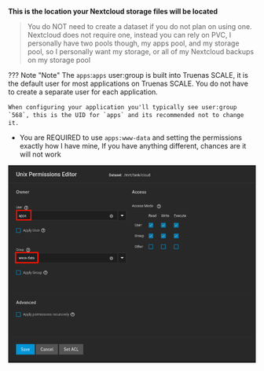 **This is the location your Nextcloud storage files will be located**

>You do NOT need to create a dataset if you do not plan on using one. Nextcloud does not require one, instead you can rely on PVC, I personally have two pools though, my apps pool, and my storage pool, so I personally want my storage, or all of my Nextcloud backups on my storage pool

??? Note "Note"
    The `apps`:`apps` user:group is built into Truenas SCALE, it is the default user for most applications on Truenas SCALE. You do not have to create a separate user for each application.

    When configuring your application you'll typically see user:group `568`, this is the UID for `apps` and its recommended not to change it.

- You are REQUIRED to use `apps:www-data` and setting the permissions exactly how I have mine, If you have anything different, chances are it will not work

![!Dataset: Nextcloud](images/dataset.png)

<br />